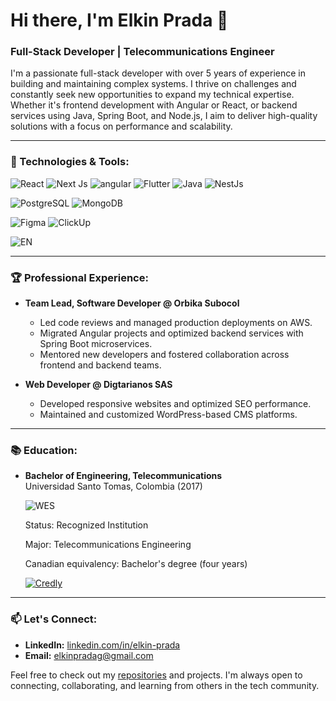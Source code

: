 # Hi there, I'm Elkin Prada 👋

### Full-Stack Developer | Telecommunications Engineer

I'm a passionate full-stack developer with over 5 years of experience in building and maintaining complex systems. I thrive on challenges and constantly seek new opportunities to expand my technical expertise. Whether it's frontend development with Angular or React, or backend services using Java, Spring Boot, and Node.js, I aim to deliver high-quality solutions with a focus on performance and scalability.

---

### 🔧 Technologies & Tools:

  ![React](https://img.shields.io/badge/React-Navite-58c4dc?labelColor=23272f&style=flat&logo=React)
  ![Next Js](https://img.shields.io/badge/Next%20Js-black?style=flat&logo=nextdotjs)
  ![angular](https://img.shields.io/badge/angular-red?style=flat&logo=angular)
  ![Flutter](https://img.shields.io/badge/Flutter-58abe6?style=flat&logo=Flutter)
  ![Java](https://img.shields.io/badge/Java-Spring%20Boot-green?labelColor=white&style=flat&logo=spring)
  ![NestJs](https://img.shields.io/badge/NestJs-ea2862?style=flat&logo=nestjs)

  ![PostgreSQL](https://img.shields.io/badge/PostgreSQL-white?style=flat&logo=postgresql)
  ![MongoDB](https://img.shields.io/badge/MongoDB-white?style=flat&logo=mongodb)

  ![Figma](https://img.shields.io/badge/Figma-black?style=flat&logo=figma)
  ![ClickUp](https://img.shields.io/badge/ClickUp-white?style=flat&logo=clickup)

  ![EN](https://img.shields.io/badge/EN-ES-green?labelColor=black&style=flat)

---

### 🏆 Professional Experience:

- **Team Lead, Software Developer @ Orbika Subocol**  
  - Led code reviews and managed production deployments on AWS.  
  - Migrated Angular projects and optimized backend services with Spring Boot microservices.
  - Mentored new developers and fostered collaboration across frontend and backend teams.

- **Web Developer @ Digtarianos SAS**  
  - Developed responsive websites and optimized SEO performance.  
  - Maintained and customized WordPress-based CMS platforms.

---

### 📚 Education:

- **Bachelor of Engineering, Telecommunications**  
  Universidad Santo Tomas, Colombia (2017)

  ![WES](https://www.wes.org/wp-content/themes/storyware/assets/images/logo.svg)

  Status: Recognized Institution
  
  Major: Telecommunications Engineering
  
  Canadian equivalency: Bachelor's degree (four years)

  [![Credly](https://cdn.credly.com/assets/structure/logo-6a563f41a66826f3d8d40780cfdab9bd0d56920579d94b927ffe29341f7f2c7e.svg)](https://www.credly.com/users/elkin-prada)

---

### 📫 Let's Connect:

- **LinkedIn:** [linkedin.com/in/elkin-prada](https://www.linkedin.com/in/elkin-prada/)
- **Email:** elkinpradag@gmail.com

Feel free to check out my [repositories](https://github.com/ElkinPradaAU) and projects. I'm always open to connecting, collaborating, and learning from others in the tech community.

